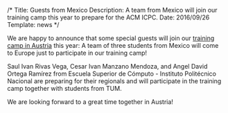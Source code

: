 /*
Title: Guests from Mexico
Description: A team from Mexico will join our training camp this year to prepare for the ACM ICPC.
Date: 2016/09/26
Template: news
*/

We are happy to announce that some special guests will join our [training camp in Austria](https://icpc.tum.de/news/road_to_bath) this year: A team of three students from Mexico will come to Europe just to participate in our training camp!

Saul Ivan Rivas Vega, Cesar Ivan Manzano Mendoza, and Angel David Ortega Ramírez from Escuela Superior de Cómputo - Instituto Politécnico Nacional are preparing for their regionals and will participate in the training camp together with students from TUM.

We are looking forward to a great time together in Austria!
